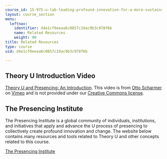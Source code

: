 ```yaml
---
course_id: 15-975-u-lab-leading-profound-innovation-for-a-more-sustainable-world-fall-2010
layout: course_section
menu:
  leftnav:
    identifier: d4e1cf0eeaa6c0857c19ac9b3c978f6b
    name: Related Resources
    weight: 90
title: Related Resources
type: course
uid: d4e1cf0eeaa6c0857c19ac9b3c978f6b

---
```


Theory U Introduction Video
---------------------------

[Theory U and Presencing: An Introduction](https://vimeo.com/25146600). This video is from [Otto Scharmer](http://vimeo.com/presencinginstitute) on [Vimeo](http://vimeo.com/) and is not provided under our [Creative Commons license](/terms/#cc).

The Presencing Institute
------------------------

The Presencing Institute is a global community of individuals, institutions, and initiatives that apply and advance the U process of presencing to collectively create profound innovation and change. The website below contains many resources and tools related to Theory U and other concepts related to this course.

[The Presencing Institute](https://www.presencing.org/)